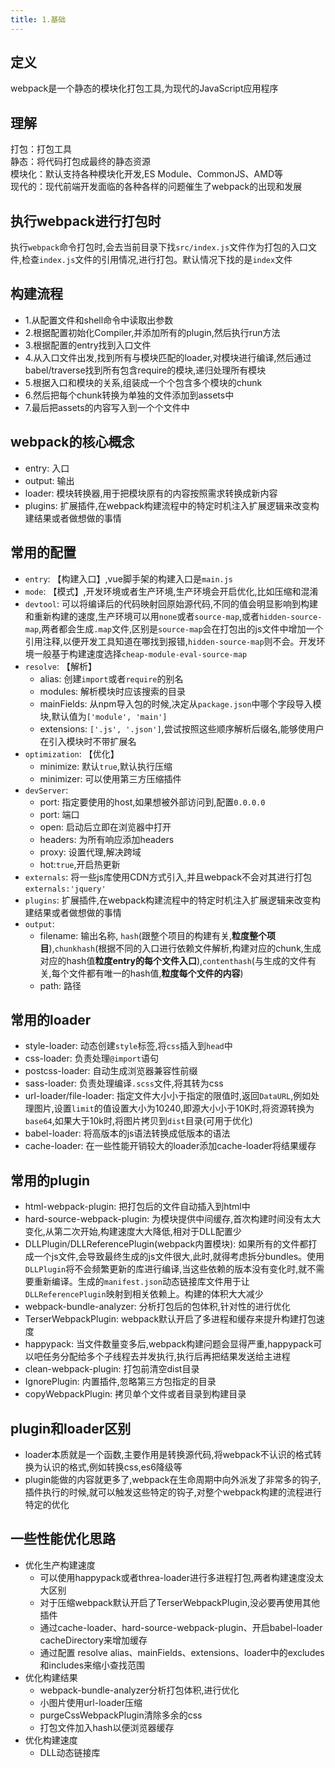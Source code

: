 ```yaml
---
title: 1.基础
---
```

## 定义
webpack是一个静态的模块化打包工具,为现代的JavaScript应用程序
## 理解
打包：打包工具  
静态：将代码打包成最终的静态资源  
模块化：默认支持各种模块化开发,ES Module、CommonJS、AMD等  
现代的：现代前端开发面临的各种各样的问题催生了webpack的出现和发展
## 执行webpack进行打包时
执行`webpack`命令打包时,会去当前目录下找`src/index.js`文件作为打包的入口文件,检查`index.js`文件的引用情况,进行打包。默认情况下找的是`index`文件
## 构建流程
- 1.从配置文件和shell命令中读取出参数
- 2.根据配置初始化Compiler,并添加所有的plugin,然后执行run方法
- 3.根据配置的entry找到入口文件
- 4.从入口文件出发,找到所有与模块匹配的loader,对模块进行编译,然后通过babel/traverse找到所有包含require的模块,递归处理所有模块
- 5.根据入口和模块的关系,组装成一个个包含多个模块的chunk
- 6.然后把每个chunk转换为单独的文件添加到assets中
- 7.最后把assets的内容写入到一个个文件中
## webpack的核心概念
- entry: 入口
- output: 输出
- loader: 模块转换器,用于把模块原有的内容按照需求转换成新内容
- plugins: 扩展插件,在webpack构建流程中的特定时机注入扩展逻辑来改变构建结果或者做想做的事情

## 常用的配置
- `entry`: 【构建入口】,vue脚手架的构建入口是`main.js`
- `mode`: 【模式】,开发环境或者生产环境,生产环境会开启优化,比如压缩和混淆
- `devtool`: 可以将编译后的代码映射回原始源代码,不同的值会明显影响到构建和重新构建的速度,生产环境可以用`none`或者`source-map`,或者`hidden-source-map`,两者都会生成`.map`文件,区别是`source-map`会在打包出的js文件中增加一个引用注释,以便开发工具知道在哪找到报错,`hidden-source-map`则不会。开发环境一般基于构建速度选择`cheap-module-eval-source-map`
- `resolve`: 【解析】
  - alias: 创建`import`或者`require`的别名
  - modules: 解析模块时应该搜索的目录
  - mainFields: 从npm导入包的时候,决定从`package.json`中哪个字段导入模块,默认值为`['module', 'main']`
  - extensions: `['.js', '.json']`,尝试按照这些顺序解析后缀名,能够使用户在引入模块时不带扩展名
- `optimization`: 【优化】
  - minimize: 默认`true`,默认执行压缩
  - minimizer: 可以使用第三方压缩插件
- `devServer`: 
  - port: 指定要使用的host,如果想被外部访问到,配置`0.0.0.0`
  - port: 端口
  - open: 启动后立即在浏览器中打开
  - headers: 为所有响应添加headers
  - proxy: 设置代理,解决跨域
  - hot:`true`,开启热更新 
- `externals`: 将一些js库使用CDN方式引入,并且webpack不会对其进行打包`externals:'jquery'`
- `plugins`: 扩展插件,在webpack构建流程中的特定时机注入扩展逻辑来改变构建结果或者做想做的事情
- `output`: 
  - filename: 输出名称, `hash`(跟整个项目的构建有关,**粒度整个项目**),`chunkhash`(根据不同的入口进行依赖文件解析,构建对应的chunk,生成对应的hash值**粒度entry的每个文件入口**),`contenthash`(与生成的文件有关,每个文件都有唯一的hash值,**粒度每个文件的内容**)
  - path: 路径
## 常用的loader
- style-loader: 动态创建`style`标签,将`css`插入到`head`中
- css-loader: 负责处理`@import`语句
- postcss-loader: 自动生成浏览器兼容性前缀
- sass-loader: 负责处理编译`.scss`文件,将其转为css
- url-loader/file-loader: 指定文件大小小于指定的限值时,返回`DataURL`,例如处理图片,设置`limit`的值设置大小为10240,即源大小小于10K时,将资源转换为`base64`,如果大于10k时,将图片拷贝到`dist`目录(可用于优化) 
- babel-loader: 将高版本的js语法转换成低版本的语法
- cache-loader: 在一些性能开销较大的loader添加cache-loader将结果缓存

## 常用的plugin
- html-webpack-plugin: 把打包后的文件自动插入到html中
- hard-source-webpack-plugin: 为模块提供中间缓存,首次构建时间没有太大变化,从第二次开始,构建速度大大降低,相对于DLL配置少
- DLLPlugin/DLLReferencePlugin(webpack内置模块): 如果所有的文件都打成一个js文件,会导致最终生成的js文件很大,此时,就得考虑拆分bundles。使用`DLLPlugin`将不会频繁更新的库进行编译,当这些依赖的版本没有变化时,就不需要重新编译。生成的`manifest.json`动态链接库文件用于让`DLLReferencePlugin`映射到相关依赖上。构建的体积大大减少
- webpack-bundle-analyzer: 分析打包后的包体积,针对性的进行优化
- TerserWebpackPlugin: webpack默认开启了多进程和缓存来提升构建打包速度
- happypack: 当文件数量变多后,webpack构建问题会显得严重,happypack可以吧任务分配给多个子线程去并发执行,执行后再把结果发送给主进程
- clean-webpack-plugin: 打包前清空dist目录
- IgnorePlugin: 内置插件,忽略第三方包指定的目录
- copyWebpackPlugin: 拷贝单个文件或者目录到构建目录

## plugin和loader区别
- loader本质就是一个函数,主要作用是转换源代码,将webpack不认识的格式转换为认识的格式,例如转换css,es6降级等
- plugin能做的内容就更多了,webpack在生命周期中向外派发了非常多的钩子,插件执行的时候,就可以触发这些特定的钩子,对整个webpack构建的流程进行特定的优化

## 一些性能优化思路
- 优化生产构建速度
  - 可以使用happypack或者threa-loader进行多进程打包,两者构建速度没太大区别
  - 对于压缩webpack默认开启了TerserWebpackPlugin,没必要再使用其他插件
  - 通过cache-loader、hard-source-webpack-plugin、开启babel-loader cacheDirectory来增加缓存
  - 通过配置 resolve alias、mainFields、extensions、loader中的excludes和includes来缩小查找范围
- 优化构建结果
  - webpack-bundle-analyzer分析打包体积,进行优化
  - 小图片使用url-loader压缩
  - purgeCssWebpackPlugin清除多余的css
  - 打包文件加入hash以便浏览器缓存
- 优化构建速度
  - DLL动态链接库